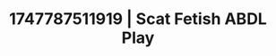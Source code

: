 ---
categories:
- Curvy goddess
- Erogenous zones
- Real amateur
- Office affair
- Hawk Tuah
image: /assets/images/1747787511919.jpg
layout: post
seo:
  description: Featured content with artistic ABDL Play, Scat Fetish. HD images available.
  keywords: ABDL Play, Scat Fetish
  og_image: /assets/images/1747787511919.jpg
  schema_type: VisualArtwork
tags:
- ABDL Play
- Scat Fetish
- '#1747787511919'
title: 1747787511919 | Scat Fetish ABDL Play
---